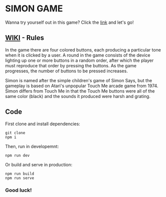 # SIMON GAME

Wanna try yourself out in this game? Click the [link](https://keeeparis.github.io/React-Game-App/) and let's go!

## [WIKI](https://en.wikipedia.org/wiki/Simon_(game)) - Rules
In the game there are four colored buttons, each producing a particular tone when it is clicked by a user. A round in the game consists of the device lighting up one or more buttons in a random order, after which the player must reproduce that order by pressing the buttons. As the game progresses, the number of buttons to be pressed increases.

Simon is named after the simple children's game of Simon Says, but the gameplay is based on Atari's unpopular Touch Me arcade game from 1974. Simon differs from Touch Me in that the Touch Me buttons were all of the same color (black) and the sounds it produced were harsh and grating.

## Code

First clone and install dependencies: 
```
git clone 
npm i
```
Then, run in developemnt:
```
npm run dev
```
Or build and serve in production:
```
npm run build
npm run serve
```

### Good luck!
